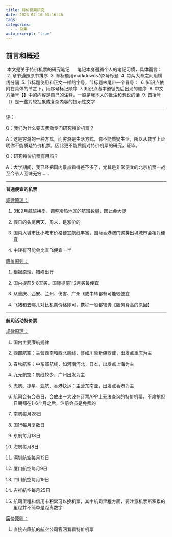 ```yaml
---
title: 特价机票研究
date: 2023-04-16 03:16:46
tags: 
categories:
  - - 杂集
auto_excerpt: "true"
---
```


  ## 前言和概述

 本文是关于特价机票的研究笔记
 
 
 笔记本身遵循个人的笔记习惯，具体而言：
 2. 章节遵照原书排序
 3. 章标题用markdowns的2号标题
 4. 每两大章之间用横线分隔
 5. 节标题使用和正文一样的字号，节标题末尾带一个冒号：
 6. 知识点依附在具体的节之下，用序号标记顺序
 7. 知识点基本遵循先后出现的顺序
 8. 中文方括号【】中的内容是自己的注释，一般是我本人的批注和想说的话
 9. 圆括号（）是一些对较抽象或复杂内容的提示性文字

---


评：

Q：我们为什么要去费劲专门研究特价机票？

A：这是穷游的一种方式，而穷游是生活方式，你不能质疑生活，所以从数学上证明你不能质疑特价机票，因此更不能质疑对特价机票的研究，证毕。

Q：研究特价机票有用吗？

A：大学期间，我已经把国内景点看得差不多了，尤其是非常便宜的北京机票一战至今令人回味无穷……

---


**普通便宜的机票**

<u>规律原理：</u>

1. 3和9月航班换季，调整冷热地区的航班数量，因此会大促

2. 假日的头尾两天、周末，是涨价的

3. 国内大城市比小城市价格便宜航线丰富，国际香港澳门这类出境城市会相对便宜

4. 中转有可能会比直飞便宜一半

<u>廉价原则：</u>

1. 根据原理，错峰出行

2. 国内提前5-8天买，国际提前1-2月买最便宜

3. 从重庆、西安、兰州、伤害、广州飞或中转都有可能较便宜

4. 飞猪和去哪儿对比机票价格即可，携程一般都较贵【服务费高的原因】

***

**航司活动特价票**

<u>规律原理：</u>

1. 国内主要廉航规律

1. 西部航空：主营西南和西北航线，譬如川渝新疆西藏，出发点重庆为主

2. 春秋航空：中东部航线，如河南河北，日本，出发点上海为主

3. 九元航空：航线较少，广州出发为主

4. 虎航、捷星、亚航、香港快运：主营东南亚，出发点香港为主

1. 航司会有会员日，会放出一大波在订票APP上无法查询的特价机票，不难抢但日期都在1-6个月之后，注册会员是免费的

1. 南航每月28日

2. 国行每月复数日

3. 东航每月18日

4. 海航每月8日

5. 深圳航空每月12日

6. 厦门航空每月9日

7. 四川航空每月19日

8. 吉祥航空每月25日

2. 航司里程和信用卡积累可以换机票，其中航司里程方面，要注意机票所积累的里程并不简单是距离数字

<u>廉价原则：</u>

1. 直接去廉航的航空公司官网看看特价机票